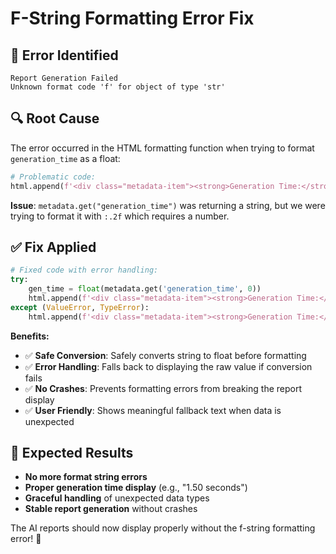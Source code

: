 # F-String Formatting Error Fix

## 🐛 **Error Identified**
```
Report Generation Failed
Unknown format code 'f' for object of type 'str'
```

## 🔍 **Root Cause**
The error occurred in the HTML formatting function when trying to format `generation_time` as a float:

```python
# Problematic code:
html.append(f'<div class="metadata-item"><strong>Generation Time:</strong> {metadata.get("generation_time"):.2f} seconds</div>')
```

**Issue**: `metadata.get("generation_time")` was returning a string, but we were trying to format it with `:.2f` which requires a number.

## ✅ **Fix Applied**
```python
# Fixed code with error handling:
try:
    gen_time = float(metadata.get('generation_time', 0))
    html.append(f'<div class="metadata-item"><strong>Generation Time:</strong> {gen_time:.2f} seconds</div>')
except (ValueError, TypeError):
    html.append(f'<div class="metadata-item"><strong>Generation Time:</strong> {metadata.get("generation_time", "Unknown")} seconds</div>')
```

**Benefits:**
- ✅ **Safe Conversion**: Safely converts string to float before formatting
- ✅ **Error Handling**: Falls back to displaying the raw value if conversion fails
- ✅ **No Crashes**: Prevents formatting errors from breaking the report display
- ✅ **User Friendly**: Shows meaningful fallback text when data is unexpected

## 🎯 **Expected Results**
- **No more format string errors**
- **Proper generation time display** (e.g., "1.50 seconds")  
- **Graceful handling** of unexpected data types
- **Stable report generation** without crashes

The AI reports should now display properly without the f-string formatting error! 🎉
